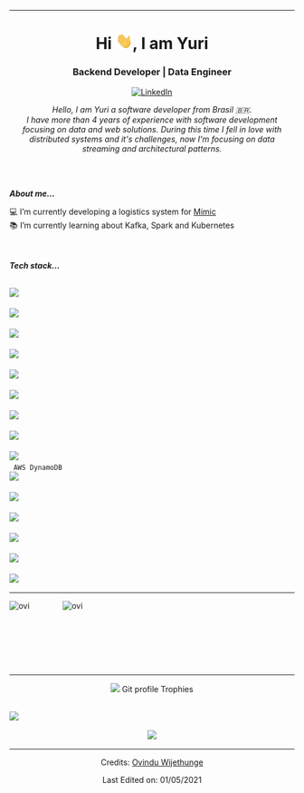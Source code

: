 <hr>
<h1 align="center">Hi <img src="https://raw.githubusercontent.com/ABSphreak/ABSphreak/master/gifs/Hi.gif" width="30px">, I am Yuri </h1>
<h3 align="center">Backend Developer | Data Engineer </h3>
<p align="center">
<a href="https://www.linkedin.com/in/yuri-araujo" target="_blank"><img src="https://img.shields.io/badge/LinkedIn-%230077B5.svg?&style=flat-square&logo=linkedin&logoColor=white" alt="LinkedIn"></a>
</p>

<p align="center">
  <em>
    Hello, I am Yuri a software developer from Brasil 🇧🇷. <br>
    I have more than 4 years of experience with software development focusing on data and web solutions. During this time I fell in love with distributed systems and it's challenges, now I'm focusing on data streaming and architectural patterns. 
  </em> 
  <br>
</p>
<br><br>

***About me...***

💻 I’m currently developing a logistics system for <a href="http://mimic.com.br" target="_blank">Mimic</a><br>
📚 I’m currently learning about Kafka, Spark and Kubernetes<br>
<br><br>
 
***Tech stack...***
<p align="left">
  
  <code> <img height="50" src="https://www.vectorlogo.zone/logos/python/python-horizontal.svg"> </code>
  <code> <img height="50" src="https://cdn.worldvectorlogo.com/logos/aws-2.svg"> </code>
  <code> <img height="50" src="https://www.vectorlogo.zone/logos/amazon_kinesis/amazon_kinesis-ar21.svg"> </code>
  <code> <img height="50" src="https://www.vectorlogo.zone/logos/apache_kafka/apache_kafka-ar21.svg"> </code>
  <code> <img height="50" src="https://www.vectorlogo.zone/logos/amazon_awslambda/amazon_awslambda-ar21.svg"> </code>
  <code> <img height="50" src="https://www.vectorlogo.zone/logos/amazon_ecs/amazon_ecs-ar21.svg"> </code>
  <code> <img height="50" src="https://www.vectorlogo.zone/logos/kubernetes/kubernetes-ar21.svg"> </code>
  <code> <img height="50" src="https://www.vectorlogo.zone/logos/pocoo_flask/pocoo_flask-ar21.svg"> </code>
  <code> <img height="50" src="https://www.vectorlogo.zone/logos/djangoproject/djangoproject-ar21.svg"> </code>
  <code> <span>AWS DynamoDB <img height="50" src="https://cdn.worldvectorlogo.com/logos/aws-dynamodb.svg"> </span></code>
  <code> <img height="50" src="https://www.vectorlogo.zone/logos/redis/redis-ar21.svg"> </code>
  <code> <img height="50" src="https://www.vectorlogo.zone/logos/postgresql/postgresql-horizontal.svg"> </code>
  <code> <img height="50" src="https://www.vectorlogo.zone/logos/vuejs/vuejs-ar21.svg"> </code>
  <code> <img height="50" src="https://www.vectorlogo.zone/logos/w3_html5/w3_html5-ar21.svg"> </code>
  <code> <img height="50" src="https://www.vectorlogo.zone/logos/javascript/javascript-ar21.svg"> </code>
  
  <hr>
 
<p><img align="left" src="https://github-readme-stats.vercel.app/api/top-langs?username=araujoyuri&show_icons=true&locale=en&layout=compact&theme=chartreuse-dark" alt="ovi" /></p>
<p>&nbsp;<img align="right" src="https://github-readme-stats.vercel.app/api?username=araujoyuri&show_icons=true&locale=en&theme=chartreuse-dark" alt="ovi" width="410" /></p>
<br><br><br><br><br>

<hr>


<p align="center"><img src="https://media.giphy.com/media/QaMcXSekUWx7aogAUr/giphy.gif" width="30" />&nbsp;Git profile Trophies</p><br>
<img src="https://github-profile-trophy.vercel.app/?username=araujoyuri&theme=juicyfresh&no-bg=true" />


<div align="center">

![](https://komarev.com/ghpvc/?araujoyuri&label=PROFILE+VIEWS)

-----
Credits: [Ovindu Wijethunge](https://github.com/OvinduWijethunge)

Last Edited on: 01/05/2021
